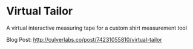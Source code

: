 Virtual Tailor
==============

A virtual interactive measuring tape for a custom shirt measurement tool

Blog Post: http://culverlabs.co/post/74231055810/virtual-tailor 
